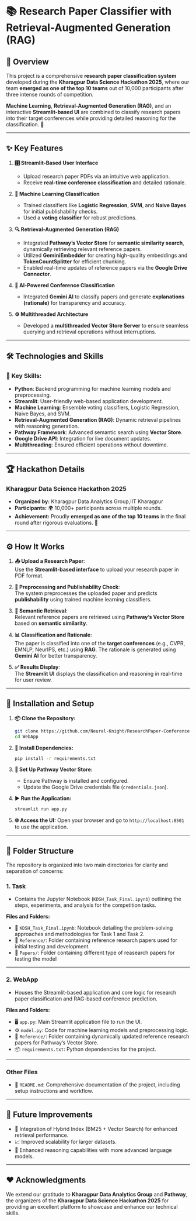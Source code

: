 # 📚 Research Paper Classifier with Retrieval-Augmented Generation (RAG)

## 🌟 Overview
This project is a comprehensive **research paper classification system** developed during the **Kharagpur Data Science Hackathon 2025**, where our team **emerged as one of the top 10 teams** out of 10,000 participants after three intense rounds of competition. 

**Machine Learning**, **Retrieval-Augmented Generation (RAG)**, and an interactive **Streamlit-based UI** are combined to classify research papers into their target conferences while providing detailed reasoning for the classification. 🚀

---

## ✨ Key Features

1. **🎛️ Streamlit-Based User Interface**  
   - Upload research paper PDFs via an intuitive web application.
   - Receive **real-time conference classification** and detailed rationale.

2. **🤖 Machine Learning Classification**  
   - Trained classifiers like **Logistic Regression**, **SVM**, and **Naive Bayes** for initial publishability checks.
   - Used a **voting classifier** for robust predictions.

3. **🔍 Retrieval-Augmented Generation (RAG)**  
   - Integrated **Pathway’s Vector Store** for **semantic similarity search**, dynamically retrieving relevant reference papers.
   - Utilized **GeminiEmbedder** for creating high-quality embeddings and **TokenCountSplitter** for efficient chunking.
   - Enabled real-time updates of reference papers via the **Google Drive Connector**.

4. **🧠 AI-Powered Conference Classification**  
   - Integrated **Gemini AI** to classify papers and generate **explanations (rationale)** for transparency and accuracy.

5. **⚙️ Multithreaded Architecture**  
   - Developed a **multithreaded Vector Store Server** to ensure seamless querying and retrieval operations without interruptions.

---

## 🛠️ Technologies and Skills
### 🔑 Key Skills:
- **Python**: Backend programming for machine learning models and preprocessing.
- **Streamlit**: User-friendly web-based application development.
- **Machine Learning**: Ensemble voting classifiers, Logistic Regression, Naive Bayes, and SVM.
- **Retrieval-Augmented Generation (RAG)**: Dynamic retrieval pipelines with reasoning generation.
- **Pathway Framework**: Advanced semantic search using **Vector Store**.
- **Google Drive API**: Integration for live document updates.
- **Multithreading**: Ensured efficient operations without downtime.

---

## 🏆 Hackathon Details
### **Kharagpur Data Science Hackathon 2025**
- **Organized by:** Kharagpur Data Analytics Group,IIT Kharagpur
- **Participants:** 🌍 10,000+ participants across multiple rounds.
- **Achievement:** Proudly **emerged as one of the top 10 teams** in the final round after rigorous evaluations. 🎉

---

## ⚙️ How It Works
1. **📤 Upload a Research Paper**:  
   Use the **Streamlit-based interface** to upload your research paper in PDF format.

2. **🔄 Preprocessing and Publishability Check**:  
   The system preprocesses the uploaded paper and predicts **publishability** using trained machine learning classifiers.

3. **🔗 Semantic Retrieval**:  
   Relevant reference papers are retrieved using **Pathway’s Vector Store** based on **semantic similarity**.

4. **📊 Classification and Rationale**:  
   The paper is classified into one of the **target conferences** (e.g., CVPR, EMNLP, NeurIPS, etc.) using **RAG**. The rationale is generated using **Gemini AI** for better transparency.

5. **✅ Results Display**:  
   The **Streamlit UI** displays the classification and reasoning in real-time for user review.

---

## 🚀 Installation and Setup

1. **📦 Clone the Repository:**
   ```bash
   git clone https://github.com/Neural-Knight/ResearchPaper-ConferenceClassifier.git
   cd WebApp
   ```
2. **🔧 Install Dependencies:**
   ```bash
   pip install -r requirements.txt
   ```

3. **🔗 Set Up Pathway Vector Store:**
   - Ensure Pathway is installed and configured.
   - Update the Google Drive credentials file (`credentials.json`).

4. **▶️ Run the Application:**
   ```bash
   streamlit run app.py
   ```
5. **🌐 Access the UI:**
   Open your browser and go to
    ```http://localhost:8501```
   to use the application.
---

## 📂 Folder Structure

The repository is organized into two main directories for clarity and separation of concerns:

### 1. **Task**  
   - Contains the Jupyter Notebook (`KDSH_Task_Final.ipynb`) outlining the steps, experiments, and analysis for the competition tasks.

   **Files and Folders:**
   - 📓 `KDSH_Task_Final.ipynb`: Notebook detailing the problem-solving approaches and methodologies for Task 1 and Task 2.
   - 📁 `Reference/`: Folder containing reference research papers used for initial testing and development.
   - 📄 `Papers/`: Folder containing different type of reasearch papers for testing the model
---

### 2. **WebApp**  
   - Houses the Streamlit-based application and core logic for research paper classification and RAG-based conference prediction.

   **Files and Folders:**
   - 🖥️ `app.py`: Main Streamlit application file to run the UI.
   - ⚙️ `model.py`: Code for machine learning models and preprocessing logic.
   - 📁 `Reference/`: Folder containing dynamically updated reference research papers for Pathway’s Vector Store.
   - 📦 `requirements.txt`: Python dependencies for the project.

---

### Other Files
   
   - 📝 `README.md`: Comprehensive documentation of the project, including setup instructions and workflow.

---

## 🌱 Future Improvements
-	🧮 Integration of Hybrid Index (BM25 + Vector Search) for enhanced retrieval performance.
-  📈 Improved scalability for larger datasets.
-  🤖 Enhanced reasoning capabilities with more advanced language models.

---

## ❤️ Acknowledgments
We extend our gratitude to **Kharagpur Data Analytics Group** and **Pathway**, the organizers of the **Kharagpur Data Science Hackathon 2025** for providing an excellent platform to showcase and enhance our technical skills.
